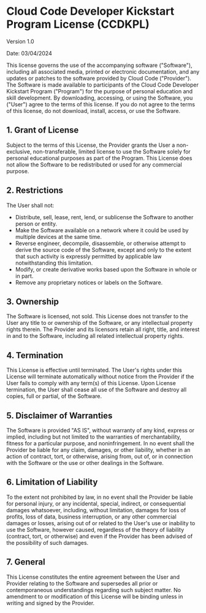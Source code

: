 # Cloud Code Developer Kickstart Program License (CCDKPL)
Version 1.0

Date: 03/04/2024

This license governs the use of the accompanying software ("Software"), including all associated media, printed or electronic documentation, and any updates or patches to the software provided by Cloud Code ("Provider"). The Software is made available to participants of the Cloud Code Developer Kickstart Program ("Program") for the purpose of personal education and skill development. By downloading, accessing, or using the Software, you ("User") agree to the terms of this license. If you do not agree to the terms of this license, do not download, install, access, or use the Software.

## 1. Grant of License
Subject to the terms of this License, the Provider grants the User a non-exclusive, non-transferable, limited license to use the Software solely for personal educational purposes as part of the Program. This License does not allow the Software to be redistributed or used for any commercial purpose.

## 2. Restrictions
The User shall not:
- Distribute, sell, lease, rent, lend, or sublicense the Software to another person or entity.
- Make the Software available on a network where it could be used by multiple devices at the same time.
- Reverse engineer, decompile, disassemble, or otherwise attempt to derive the source code of the Software, except and only to the extent that such activity is expressly permitted by applicable law notwithstanding this limitation.
- Modify, or create derivative works based upon the Software in whole or in part.
- Remove any proprietary notices or labels on the Software.

## 3. Ownership
The Software is licensed, not sold. This License does not transfer to the User any title to or ownership of the Software, or any intellectual property rights therein. The Provider and its licensors retain all right, title, and interest in and to the Software, including all related intellectual property rights.

## 4. Termination
This License is effective until terminated. The User's rights under this License will terminate automatically without notice from the Provider if the User fails to comply with any term(s) of this License. Upon License termination, the User shall cease all use of the Software and destroy all copies, full or partial, of the Software.

## 5. Disclaimer of Warranties
The Software is provided "AS IS", without warranty of any kind, express or implied, including but not limited to the warranties of merchantability, fitness for a particular purpose, and noninfringement. In no event shall the Provider be liable for any claim, damages, or other liability, whether in an action of contract, tort, or otherwise, arising from, out of, or in connection with the Software or the use or other dealings in the Software.

## 6. Limitation of Liability
To the extent not prohibited by law, in no event shall the Provider be liable for personal injury, or any incidental, special, indirect, or consequential damages whatsoever, including, without limitation, damages for loss of profits, loss of data, business interruption, or any other commercial damages or losses, arising out of or related to the User's use or inability to use the Software, however caused, regardless of the theory of liability (contract, tort, or otherwise) and even if the Provider has been advised of the possibility of such damages.

## 7. General
This License constitutes the entire agreement between the User and Provider relating to the Software and supersedes all prior or contemporaneous understandings regarding such subject matter. No amendment to or modification of this License will be binding unless in writing and signed by the Provider.